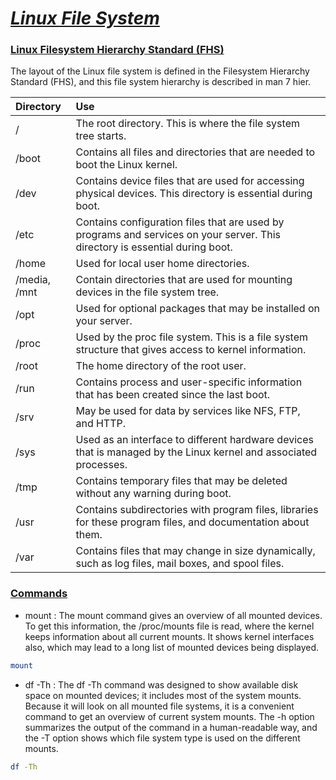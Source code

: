 # <b><ins><i>Linux File System</i></ins></b>
  
### <b><ins>Linux Filesystem Hierarchy Standard (FHS)</ins></b>

The layout of the Linux file system is defined in the Filesystem Hierarchy Standard (FHS), and this file system hierarchy is described in man 7 hier.  

| Directory | Use |   
|:-------|:----------|
| / | The root directory. This is where the file system tree starts. |
| /boot | Contains all files and directories that are needed to boot the Linux kernel. |
| /dev | Contains device files that are used for accessing physical devices. This directory is essential during boot. |
| /etc | Contains configuration files that are used by programs and services on your server. This directory is essential during boot. |
| /home  | Used for local user home directories. |
| /media, /mnt | Contain directories that are used for mounting devices in the file system tree. |
| /opt | Used for optional packages that may be installed on your server. |
| /proc | Used by the proc file system. This is a file system structure that gives access to kernel information. |
| /root | The home directory of the root user. |
| /run | Contains process and user-specific information that has been created since the last boot. |
| /srv | May be used for data by services like NFS, FTP, and HTTP. |
| /sys | Used as an interface to different hardware devices that is managed by the Linux kernel and associated processes. |
| /tmp | Contains temporary files that may be deleted without any warning during boot. |
| /usr | Contains subdirectories with program files, libraries for these program files, and documentation about them. |
| /var | Contains files that may change in size dynamically, such as log files, mail boxes, and spool files. |

### <b><ins>Commands</ins></b>
* mount : The mount command gives an overview of all mounted devices. To get this information, the /proc/mounts file is read, where the kernel keeps information about all current mounts. It shows kernel interfaces also, which may lead to a long list of mounted devices being displayed.
```bash
mount
```
  
* df -Th : The df -Th command was designed to show available disk space on mounted devices; it includes most of the system mounts. Because it will look on all mounted file systems, it is a convenient command to get an overview of current system mounts. The -h option summarizes the output of the command in a human-readable way, and the -T option shows which file system type is used on the different mounts.
```bash
df -Th
```
